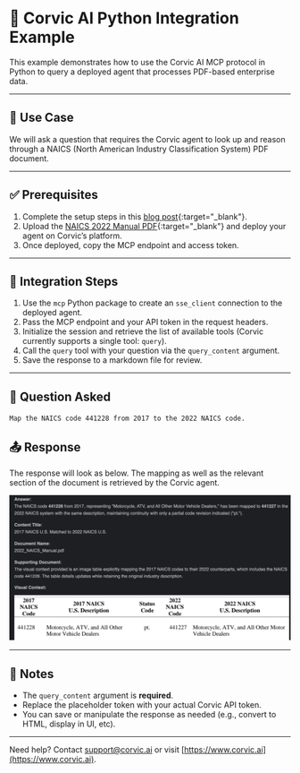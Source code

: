 # 🐍 Corvic AI Python Integration Example

This example demonstrates how to use the Corvic AI MCP protocol in Python to query a deployed agent that processes PDF-based enterprise data.

---

## 📘 Use Case

We will ask a question that requires the Corvic agent to look up and reason through a NAICS (North American Industry Classification System) PDF document.

---

## ✅ Prerequisites

1. Complete the setup steps in this [blog post](https://corvic.substack.com/p/automating-address-updates-with-corvic?open=false#%C2%A7the-corvic-solution-automation-without-overhead){:target="_blank"}.
2. Upload the [NAICS 2022 Manual PDF](https://www.census.gov/naics/reference_files_tools/2022_NAICS_Manual.pdf){:target="_blank"} and deploy your agent on Corvic’s platform.
3. Once deployed, copy the MCP endpoint and access token.

---

## 🧰 Integration Steps

1. Use the `mcp` Python package to create an `sse_client` connection to the deployed agent.
2. Pass the MCP endpoint and your API token in the request headers.
3. Initialize the session and retrieve the list of available tools (Corvic currently supports a single tool: `query`).
4. Call the `query` tool with your question via the `query_content` argument.
5. Save the response to a markdown file for review.

---

## 🧠 Question Asked

```text
Map the NAICS code 441228 from 2017 to the 2022 NAICS code.
```

## 📤 Response

The response will look as below. The mapping as well as the relevant section of the document is retrieved by the Corvic agent.

![NAICS Mapping Result](../../assets/images/python_readme_naics_output.png)

---

## 📄 Notes

- The `query_content` argument is **required**.
- Replace the placeholder token with your actual Corvic API token.
- You can save or manipulate the response as needed (e.g., convert to HTML, display in UI, etc).

---

Need help? Contact [support@corvic.ai](mailto:support@corvic.ai) or visit [https://www.corvic.ai](https://www.corvic.ai).
